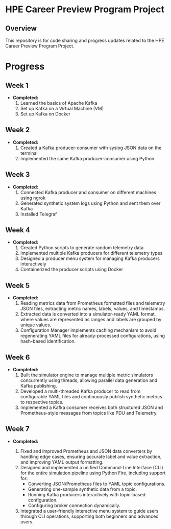 # HPE Career Preview Program Project
## Overview
This repository is for code sharing and progress updates related to the HPE Career Preview Program Project.

# Progress
## Week 1
- **Completed:**
  1. Learned the basics of Apache Kafka
  2. Set up Kafka on a Virtual Machine (VM)
  3. Set up Kafka on Docker

## Week 2
- **Completed:**
  1. Created a Kafka producer-consumer with syslog JSON data on the terminal
  2. Implemented the same Kafka producer-consumer using Python
## Week 3
- **Completed:**
  1. Connected Kafka producer and consumer on different machines using ngrok
  2. Generated synthetic system logs using Python and sent them over Kafka
  3. Installed Telegraf
     
## Week 4
- **Completed:**
  1. Created Python scripts to generate random telemetry data
  2. Implemented multiple Kafka producers for different telemetry types
  3. Designed a producer menu system for managing Kafka producers interactively
  4. Containerized the producer scripts using Docker

## Week 5
- **Completed:**
  1. Reading metrics data from Prometheus formatted files and telemetry JSON files, extracting metric names, labels, values, and timestamps.
  2. Extracted data is converted into a simulator-ready YAML format, where values are represented as ranges and labels are grouped by unique values.
  3. Configuration Manager implements caching mechanism to avoid regenerating YAML files for already-processed configurations, using hash-based identification.
  
## Week 6
- **Completed:**
  1. Built the simulator engine to manage multiple metric simulators concurrently using threads, allowing parallel data generation and Kafka publishing.
  2. Developed a multi-threaded Kafka producer to read from configurable YAML files and continuously publish synthetic metrics to respective topics.
  3. Implemented a Kafka consumer receives both structured JSON and Prometheus-style messages from topics like PDU and Telemetry.

## Week 7

* **Completed:**

  1. Fixed and improved Prometheus and JSON data converters by handling edge cases, ensuring accurate label and value extraction, and improving YAML output formatting.
  2. Designed and implemented a unified Command-Line Interface (CLI) for the entire simulation pipeline using Python Fire, including support for:
     * Converting JSON/Prometheus files to YAML topic configurations.
     * Generating one-sample synthetic data from a topic.
     * Running Kafka producers interactively with topic-based configuration.
     * Configuring broker connection dynamically.
  3. Integrated a user-friendly interactive menu system to guide users through CLI operations, supporting both beginners and advanced users.
  

